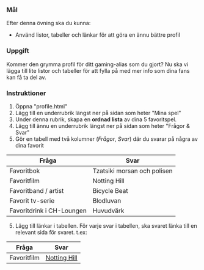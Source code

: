 ### Mål

Efter denna övning ska du kunna:

- Använd listor, tabeller och länkar för att göra en ännu bättre profil

### Uppgift

Kommer den grymma profil för ditt gaming-alias som du gjort? Nu ska vi lägga till lite listor och tabeller för att fylla på med mer info som dina fans kan få ta del av.

### Instruktioner

1. Öppna "profile.html"
2. Lägg till en underrubrik längst ner på sidan som heter "Mina spel"
3. Under denna rubrik, skapa en **ordnad lista** av dina 5 favoritspel.
4. Lägg till ännu en underrubrik längst ner på sidan som heter "Frågor & Svar"
4. Gör en tabell med två kolumner (_Frågor_, _Svar_) där du svarar på några av dina favorit

| Fråga | Svar |
| ----- | --- |
| Favoritbok | Tzatsiki morsan och polisen |
| Favoritfilm | Notting Hill |
| Favoritband / artist | Bicycle Beat |
| Favorit tv-serie | Blodluvan |
| Favoritdrink i CH-Loungen | Huvudvärk |

5. Lägg till länkar i tabellen. För varje svar i tabellen, ska svaret länka till en relevant sida för svaret. t.ex: 

| Fråga | Svar |
| ----- | --- |
| Favoritfilm | [Notting Hill](http://www.imdb.com/title/tt0125439/?ref_=fn_al_tt_1) |
